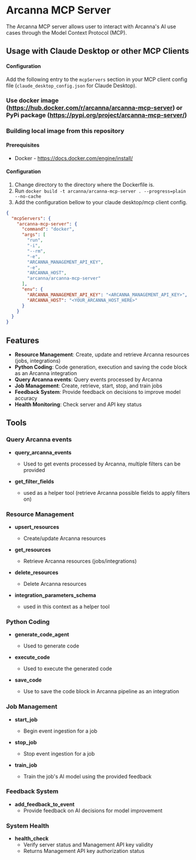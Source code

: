 # Arcanna MCP Server

The Arcanna MCP server allows user to interact with Arcanna's AI use cases through the Model Context Protocol (MCP).

## Usage with Claude Desktop or other MCP Clients

#### Configuration
Add the following entry to the `mcpServers` section in your MCP client config file (`claude_desktop_config.json` for Claude
Desktop).

### Use docker image (https://hub.docker.com/r/arcanna/arcanna-mcp-server) or PyPi package (https://pypi.org/project/arcanna-mcp-server/)

### Building local image from this repository
#### Prerequisites
- Docker - https://docs.docker.com/engine/install/

#### Configuration
1. Change directory to the directory where the Dockerfile is.
2. Run ```docker build -t arcanna/arcanna-mcp-server . --progress=plain --no-cache```
3. Add the configuration bellow to your claude desktop/mcp client config.

```json
{
  "mcpServers": {
    "arcanna-mcp-server": {
      "command": "docker",
      "args": [
        "run",
        "-i",
        "--rm",
        "-e",
        "ARCANNA_MANAGEMENT_API_KEY",
        "-e",
        "ARCANNA_HOST",
        "arcanna/arcanna-mcp-server"
      ],
      "env": {
        "ARCANNA_MANAGEMENT_API_KEY": "<ARCANNA_MANAGEMENT_API_KEY>",
        "ARCANNA_HOST": "<YOUR_ARCANNA_HOST_HERE>"
      }
    }
  }
}
```


## Features
- **Resource Management**: Create, update and retrieve Arcanna resources (jobs, integrations)
- **Python Coding**: Code generation, execution and saving the code block as an Arcanna integration
- **Query Arcanna events**: Query events processed by Arcanna
- **Job Management**: Create, retrieve, start, stop, and train jobs
- **Feedback System**: Provide feedback on decisions to improve model accuracy
- **Health Monitoring**: Check server and API key status

## Tools

### Query Arcanna events
- **query_arcanna_events**
  - Used to get events processed by Arcanna, multiple filters can be provided

- **get_filter_fields**
  - used as a helper tool (retrieve Arcanna possible fields to apply filters on)

### Resource Management
- **upsert_resources**
  - Create/update Arcanna resources

- **get_resources**
  - Retrieve Arcanna resources (jobs/integrations)

- **delete_resources**
  - Delete Arcanna resources

- **integration_parameters_schema**
  - used in this context as a helper tool

### Python Coding
- **generate_code_agent**
  - Used to generate code

- **execute_code**
  - Used to execute the generated code

- **save_code**
  - Use to save the code block in Arcanna pipeline as an integration

### Job Management
- **start_job**
  - Begin event ingestion for a job

- **stop_job**
  - Stop event ingestion for a job

- **train_job**
  - Train the job's AI model using the provided feedback

### Feedback System
- **add_feedback_to_event**
  - Provide feedback on AI decisions for model improvement

### System Health
- **health_check**
  - Verify server status and Management API key validity
  - Returns Management API key authorization status
